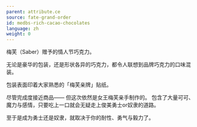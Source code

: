 ```yaml
---
parent: attribute.ce
source: fate-grand-order
id: medbs-rich-cacao-chocolates
language: zh
weight: 0
---
```


梅芙（Saber）赠予的情人节巧克力。

无论是豪华的包装，还是形状各异的巧克力，都令人联想到品牌巧克力的口味混装。

包装表面印着大家熟悉的「梅芙亲牌」贴纸。

尽管完成度接近商品——
但这次依然是女王梅芙亲手制作的。
包含了大量可可、魔力与感情，只要吃上一口就会无疑走上俊美勇士or奴隶的道路。

至于是成为勇士还是奴隶，就取决于你的耐性、勇气与毅力了。
